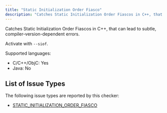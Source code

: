 ```yaml
---
title: "Static Initialization Order Fiasco"
description: "Catches Static Initialization Order Fiascos in C++, that can lead to subtle, compiler-version-dependent errors."
---
```


Catches Static Initialization Order Fiascos in C++, that can lead to subtle, compiler-version-dependent errors.

Activate with `--siof`.

Supported languages:
- C/C++/ObjC: Yes
- Java: No



## List of Issue Types

The following issue types are reported by this checker:
- [STATIC_INITIALIZATION_ORDER_FIASCO](/docs/next/all-issue-types#static_initialization_order_fiasco)
